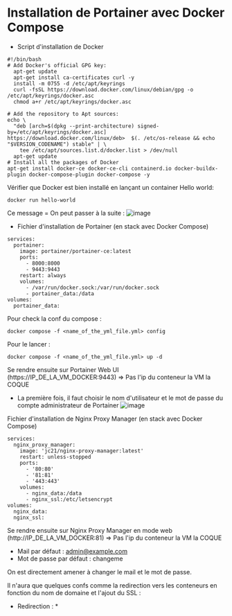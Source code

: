 # Installation de Portainer avec Docker Compose
* Script d'installation de Docker
```
#!/bin/bash
# Add Docker's official GPG key:
  apt-get update
  apt-get install ca-certificates curl -y
  install -m 0755 -d /etc/apt/keyrings
  curl -fsSL https://download.docker.com/linux/debian/gpg -o /etc/apt/keyrings/docker.asc
  chmod a+r /etc/apt/keyrings/docker.asc

# Add the repository to Apt sources:
echo \
  "deb [arch=$(dpkg --print-architecture) signed-by=/etc/apt/keyrings/docker.asc] https://download.docker.com/linux/deb>  $(. /etc/os-release && echo "$VERSION_CODENAME") stable" | \
    tee /etc/apt/sources.list.d/docker.list > /dev/null
  apt-get update
# Install all the packages of Docker
apt-get install docker-ce docker-ce-cli containerd.io docker-buildx-plugin docker-compose-plugin docker-compose -y
```
Vérifier que Docker est bien installé en lançant un container Hello world:
```
docker run hello-world
```
Ce message = On peut passer à la suite : 
![image](https://github.com/kawaiiineko-website/tutoriels/assets/118014015/6a49fb4f-1970-49bb-8236-4a78c57c1891)

* Fichier d'installation de Portainer (en stack avec Docker Compose)
```
services:
  portainer:
    image: portainer/portainer-ce:latest
    ports:
      - 8000:8000
      - 9443:9443
    restart: always
    volumes:
      - /var/run/docker.sock:/var/run/docker.sock
      - portainer_data:/data
volumes:
  portainer_data:
```
Pour check la conf du compose : 
```
docker compose -f <name_of_the_yml_file.yml> config
```
Pour le lancer : 
```
docker compose -f <name_of_the_yml_file.yml> up -d
```
Se rendre ensuite sur Portainer Web UI (https://IP_DE_LA_VM_DOCKER:9443) => Pas l'ip du conteneur la VM la COQUE
* La première fois, il faut choisir le nom d'utilisateur et le mot de passe du compte administrateur de Portainer
![image](https://github.com/kawaiiineko-website/tutoriels/assets/118014015/106682a8-8e7e-49c7-8e42-b35bf740af4c)



Fichier d'installation de Nginx Proxy Manager (en stack avec Docker Compose)
```
services:
  nginx_proxy_manager:
    image: 'jc21/nginx-proxy-manager:latest'
    restart: unless-stopped
    ports:
      - '80:80'
      - '81:81'
      - '443:443'
    volumes:
      - nginx_data:/data
      - nginx_ssl:/etc/letsencrypt
volumes:
  nginx_data:
  nginx_ssl:
```
Se rendre ensuite sur Nginx Proxy Manager en mode web (http://IP_DE_LA_VM_DOCKER:81) => Pas l'ip du conteneur la VM la COQUE
* Mail par défaut : admin@example.com
* Mot de passe par défaut : changeme

On est directement amener à changer le mail et le mot de passe.

Il n'aura que quelques confs comme la redirection vers les conteneurs en fonction du nom de domaine et l'ajout du SSL : 
* Redirection :
  *  
